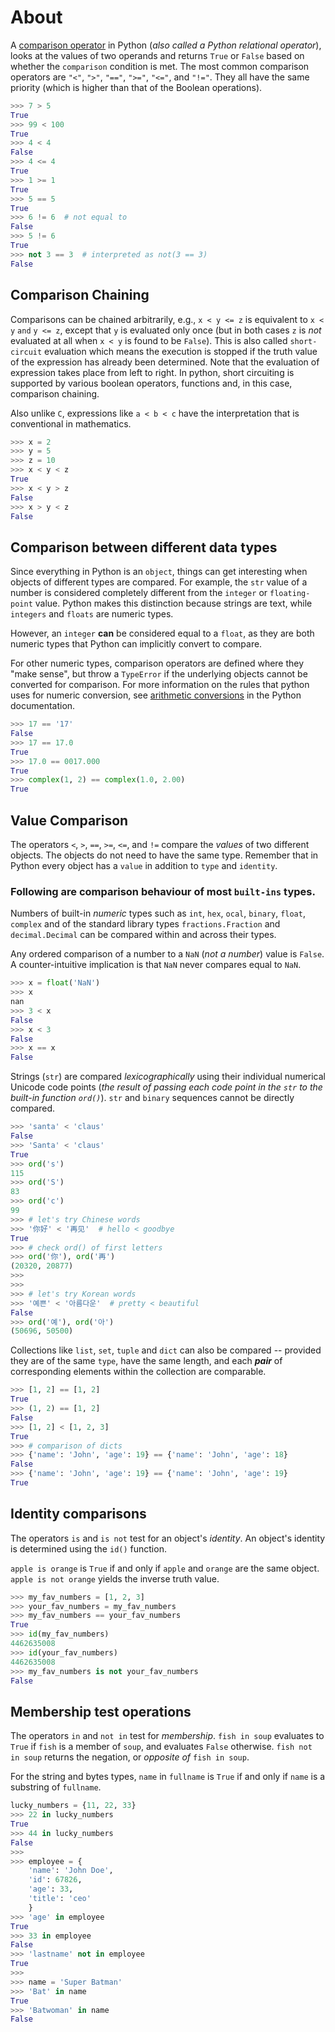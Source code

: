 # About

A [comparison operator][comparisons] in Python (_also called a Python relational operator_), looks at the values of two operands and returns `True` or `False` based on whether the `comparison` condition is met.
The most common comparison operators are `"<"`, `">"`, `"=="`, `">="`, `"<="`, and `"!="`.
They all have the same priority (which is higher than that of the Boolean operations).

```python
>>> 7 > 5
True
>>> 99 < 100
True
>>> 4 < 4
False
>>> 4 <= 4
True
>>> 1 >= 1
True
>>> 5 == 5
True
>>> 6 != 6  # not equal to
False
>>> 5 != 6
True
>>> not 3 == 3  # interpreted as not(3 == 3)
False
```

## Comparison Chaining

Comparisons can be chained arbitrarily, e.g., `x < y <= z` is equivalent to `x < y` `and` `y <= z`, except that `y` is evaluated only once (but in both cases `z` is _not_ evaluated at all when `x < y` is found to be `False`).
This is also called `short-circuit` evaluation which means the execution is stopped if the truth value of the expression has already been determined.
Note that the evaluation of expression takes place from left to right.
In python, short circuiting is supported by various boolean operators, functions and, in this case, comparison chaining.

Also unlike `C`, expressions like `a < b < c` have the interpretation that is conventional in mathematics.

```python
>>> x = 2
>>> y = 5
>>> z = 10
>>> x < y < z
True
>>> x < y > z
False
>>> x > y < z
False
```

## Comparison between different data types

Since everything in Python is an `object`, things can get interesting when objects of different types are compared.
For example, the `str` value of a number is considered completely different from the `integer` or `floating-point` value.
Python makes this distinction because strings are text, while `integers` and `floats` are numeric types.

However, an `integer` **can** be considered equal to a `float`, as they are both numeric types that Python can implicitly convert to compare.

For other numeric types, comparison operators are defined where they "make sense", but throw a `TypeError` if the underlying objects cannot be converted for comparison.
For more information on the rules that python uses for numeric conversion, see [arithmetic conversions][arithmetic conversions] in the Python documentation.

```python
>>> 17 == '17'
False
>>> 17 == 17.0
True
>>> 17.0 == 0017.000
True
>>> complex(1, 2) == complex(1.0, 2.00)
True
```


## Value Comparison

The operators `<`, `>`, `==`, `>=`, `<=`, and `!=` compare the _values_ of two different objects.
The objects do not need to have the same type.
Remember that in Python every object has a `value` in addition to `type` and `identity`.

### Following are comparison behaviour of most `built-ins` types.

Numbers of built-in _numeric_ types such as `int`, `hex`, `ocal`, `binary`, `float`, `complex` and of the standard library types `fractions.Fraction` and `decimal.Decimal` can be compared within and across their types.

Any ordered comparison of a number to a `NaN` (_not a number_) value is `False`.
A counter-intuitive implication is that `NaN` never compares equal to `NaN`.

```python
>>> x = float('NaN')
>>> x
nan
>>> 3 < x
False
>>> x < 3
False
>>> x == x
False
```

Strings (`str`) are compared _lexicographically_ using their individual numerical Unicode code points (_the result of passing each code point in the `str` to the built-in function `ord()`_).
`str` and `binary` sequences cannot be directly compared.

```python
>>> 'santa' < 'claus'
False
>>> 'Santa' < 'claus'
True
>>> ord('s')
115
>>> ord('S')
83
>>> ord('c')
99
>>> # let's try Chinese words
>>> '你好' < '再见'  # hello < goodbye
True
>>> # check ord() of first letters
>>> ord('你'), ord('再')
(20320, 20877)
>>>
>>>
>>> # let's try Korean words
>>> '예쁜' < '아름다운'  # pretty < beautiful
False
>>> ord('예'), ord('아')
(50696, 50500)
```

Collections like `list`, `set`, `tuple` and `dict` can also be compared -- provided they are of the same `type`, have the same length, and each _**pair**_ of corresponding elements within the collection are comparable.

```python
>>> [1, 2] == [1, 2]
True
>>> (1, 2) == [1, 2]
False
>>> [1, 2] < [1, 2, 3]
True
>>> # comparison of dicts
>>> {'name': 'John', 'age': 19} == {'name': 'John', 'age': 18}
False
>>> {'name': 'John', 'age': 19} == {'name': 'John', 'age': 19}
True
```

## Identity comparisons

The operators `is` and `is not` test for an object's _identity_.
An object's identity is determined using the `id()` function.

`apple is orange` is `True` if and only if `apple` and `orange` are the same object.
`apple is not orange` yields the inverse truth value.

```python
>>> my_fav_numbers = [1, 2, 3]
>>> your_fav_numbers = my_fav_numbers
>>> my_fav_numbers == your_fav_numbers
True
>>> id(my_fav_numbers)
4462635008
>>> id(your_fav_numbers)
4462635008
>>> my_fav_numbers is not your_fav_numbers
False
```

## Membership test operations

The operators `in` and `not in` test for _membership_.
`fish in soup` evaluates to `True` if `fish` is a member of `soup`, and evaluates `False` otherwise.
`fish not in soup` returns the negation, or _opposite of_ `fish in soup`.

For the string and bytes types, `name` in `fullname` is `True` if and only if `name` is a substring of `fullname`.

```python
lucky_numbers = {11, 22, 33}
>>> 22 in lucky_numbers
True
>>> 44 in lucky_numbers
False
>>>
>>> employee = {
    'name': 'John Doe',
    'id': 67826,
    'age': 33,
    'title': 'ceo'
    }
>>> 'age' in employee
True
>>> 33 in employee
False
>>> 'lastname' not in employee
True
>>>
>>> name = 'Super Batman'
>>> 'Bat' in name
True
>>> 'Batwoman' in name
False
```

[comparisons]: https://docs.python.org/3/library/stdtypes.html?highlight=comparisons#comparisons
[arithmetic conversions]: https://docs.python.org/3/reference/expressions.html?highlight=number%20conversion#arithmetic-conversions

